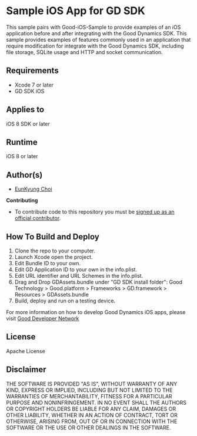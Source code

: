 # Sample iOS App for GD SDK

This sample pairs with Good-iOS-Sample to provide examples of an iOS application before and after integrating with the Good Dynamics SDK. This sample provides examples of features commonly used in an application that require modification for integrate with the Good Dynamics SDK, including file storage, SQLite usage and HTTP and socket communication.


## Requirements

* Xcode 7 or later
* GD SDK iOS


## Applies to

iOS 8 SDK or later


## Runtime

iOS 8 or later


## Author(s)

* [EunKyung Choi](http://www.twitter.com/echotown)

**Contributing**

* To contribute code to this repository you must be [signed up as an official contributor](http://blackberry.github.com/howToContribute.html).


## How To Build and Deploy

1. Clone the repo to your computer.
2. Launch Xcode open the project.
3. Edit Bundle ID to your own.
4. Edit GD Application ID to your own in the info.plist.
5. Edit URL identifier and URL Schemes in the info.plist.
6. Drag and Drop GDAssets.bundle under "GD SDK install folder": 
Good Technology > Good.platform > Frameworks > GD.framework > Resources > GDAssets.bundle
7. Build, deploy and run on a testing device. 

For more information on how to develop Good Dynamics iOS apps, please visit [Good Developer Network](https://community.good.com/community/gdn) 


## License

Apache License


## Disclaimer

THE SOFTWARE IS PROVIDED "AS IS", WITHOUT WARRANTY OF ANY KIND, EXPRESS OR IMPLIED, INCLUDING BUT NOT LIMITED TO THE WARRANTIES OF MERCHANTABILITY, FITNESS FOR A PARTICULAR PURPOSE AND NONINFRINGEMENT. IN NO EVENT SHALL THE AUTHORS OR COPYRIGHT HOLDERS BE LIABLE FOR ANY CLAIM, DAMAGES OR OTHER LIABILITY, WHETHER IN AN ACTION OF CONTRACT, TORT OR OTHERWISE, ARISING FROM, OUT OF OR IN CONNECTION WITH THE SOFTWARE OR THE USE OR OTHER DEALINGS IN THE SOFTWARE.